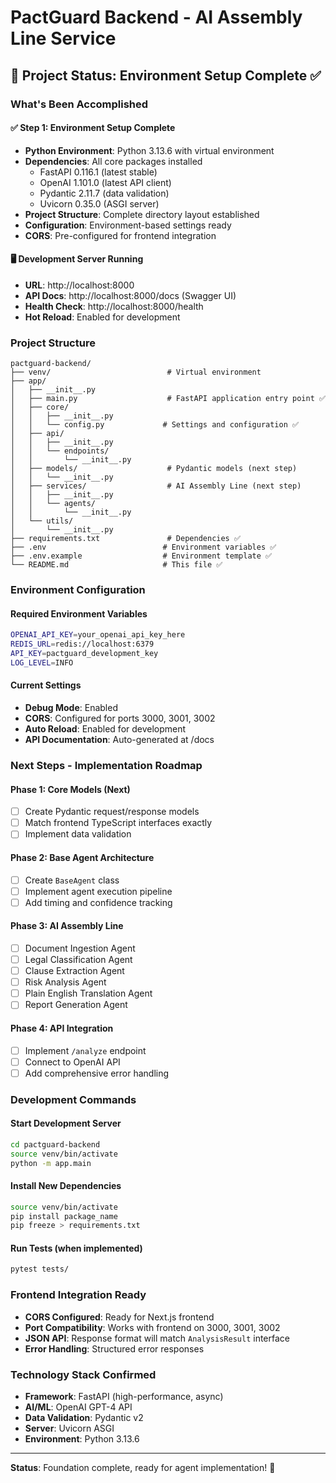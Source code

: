 # PactGuard Backend - AI Assembly Line Service

## 🎯 Project Status: Environment Setup Complete ✅

### What's Been Accomplished

#### ✅ Step 1: Environment Setup Complete

- **Python Environment**: Python 3.13.6 with virtual environment
- **Dependencies**: All core packages installed
  - FastAPI 0.116.1 (latest stable)
  - OpenAI 1.101.0 (latest API client)
  - Pydantic 2.11.7 (data validation)
  - Uvicorn 0.35.0 (ASGI server)
- **Project Structure**: Complete directory layout established
- **Configuration**: Environment-based settings ready
- **CORS**: Pre-configured for frontend integration

#### 🖥️ Development Server Running

- **URL**: http://localhost:8000
- **API Docs**: http://localhost:8000/docs (Swagger UI)
- **Health Check**: http://localhost:8000/health
- **Hot Reload**: Enabled for development

### Project Structure

```
pactguard-backend/
├── venv/                          # Virtual environment
├── app/
│   ├── __init__.py
│   ├── main.py                    # FastAPI application entry point ✅
│   ├── core/
│   │   ├── __init__.py
│   │   └── config.py             # Settings and configuration ✅
│   ├── api/
│   │   ├── __init__.py
│   │   └── endpoints/
│   │       └── __init__.py
│   ├── models/                    # Pydantic models (next step)
│   │   └── __init__.py
│   ├── services/                  # AI Assembly Line (next step)
│   │   ├── __init__.py
│   │   └── agents/
│   │       └── __init__.py
│   └── utils/
│       └── __init__.py
├── requirements.txt               # Dependencies ✅
├── .env                          # Environment variables ✅
├── .env.example                  # Environment template ✅
└── README.md                     # This file ✅
```

### Environment Configuration

#### Required Environment Variables

```bash
OPENAI_API_KEY=your_openai_api_key_here
REDIS_URL=redis://localhost:6379
API_KEY=pactguard_development_key
LOG_LEVEL=INFO
```

#### Current Settings

- **Debug Mode**: Enabled
- **CORS**: Configured for ports 3000, 3001, 3002
- **Auto Reload**: Enabled for development
- **API Documentation**: Auto-generated at /docs

### Next Steps - Implementation Roadmap

#### Phase 1: Core Models (Next)

- [ ] Create Pydantic request/response models
- [ ] Match frontend TypeScript interfaces exactly
- [ ] Implement data validation

#### Phase 2: Base Agent Architecture

- [ ] Create `BaseAgent` class
- [ ] Implement agent execution pipeline
- [ ] Add timing and confidence tracking

#### Phase 3: AI Assembly Line

- [ ] Document Ingestion Agent
- [ ] Legal Classification Agent
- [ ] Clause Extraction Agent
- [ ] Risk Analysis Agent
- [ ] Plain English Translation Agent
- [ ] Report Generation Agent

#### Phase 4: API Integration

- [ ] Implement `/analyze` endpoint
- [ ] Connect to OpenAI API
- [ ] Add comprehensive error handling

### Development Commands

#### Start Development Server

```bash
cd pactguard-backend
source venv/bin/activate
python -m app.main
```

#### Install New Dependencies

```bash
source venv/bin/activate
pip install package_name
pip freeze > requirements.txt
```

#### Run Tests (when implemented)

```bash
pytest tests/
```

### Frontend Integration Ready

- **CORS Configured**: Ready for Next.js frontend
- **Port Compatibility**: Works with frontend on 3000, 3001, 3002
- **JSON API**: Response format will match `AnalysisResult` interface
- **Error Handling**: Structured error responses

### Technology Stack Confirmed

- **Framework**: FastAPI (high-performance, async)
- **AI/ML**: OpenAI GPT-4 API
- **Data Validation**: Pydantic v2
- **Server**: Uvicorn ASGI
- **Environment**: Python 3.13.6

---

**Status**: Foundation complete, ready for agent implementation! 🚀
